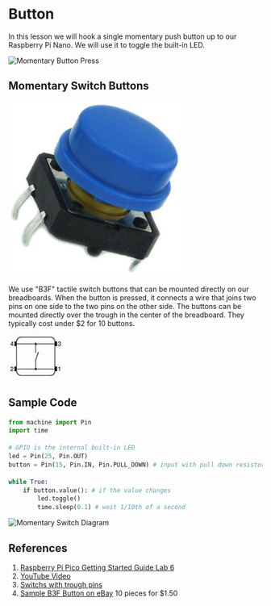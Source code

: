 # Button

In this lesson we will hook a single momentary push button up to our Raspberry Pi Nano.  We will use it to toggle the built-in LED.

![Momentary Button Press](../img/button-press.gif)

## Momentary Switch Buttons

![Momentary Switch](../img/momentary-switch-button.png)

We use "B3F" tactile switch buttons that can be mounted directly on our breadboards.  When the button is pressed, it connects a wire that joins two pins on one side to the two pins on the other side.  The buttons can be mounted directly over the trough in the center of the breadboard.  They typically cost under $2 for 10 buttons.

![Momentary Switch Connection Diagram](../img/button-connection-digram.png)

## Sample Code
```py
from machine import Pin
import time

# GPIO is the internal built-in LED
led = Pin(25, Pin.OUT)
button = Pin(15, Pin.IN, Pin.PULL_DOWN) # input with pull down resistor

while True:
    if button.value(): # if the value changes
	    led.toggle()
        time.sleep(0.1) # wait 1/10th of a second
```

![Momentary Switch Diagram](../img/momentary-button.png)

## References

1. [Raspberry Pi Pico Getting Started Guide Lab 6](https://projects.raspberrypi.org/en/projects/getting-started-with-the-pico/6)
1. [YouTube Video](https://www.youtube.com/watch?v=nPMU10mfFbs)
2. [Switchs with trough pins](https://www.ebay.com/itm/381924159238)
3. [Sample B3F Button on eBay](https://www.ebay.com/itm/402898405046) 10 pieces for $1.50